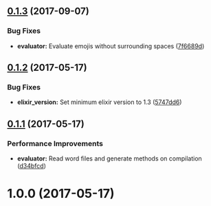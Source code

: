 
<a name="0.1.3"></a>
## [0.1.3](https://github.com/uesteibar/veritaserum/compare/v0.1.2...v0.1.3) (2017-09-07)


### Bug Fixes

* **evaluator:** Evaluate emojis without surrounding spaces ([7f6689d](https://github.com/uesteibar/veritaserum/commit/7f6689d))


<a name="0.1.2"></a>
## [0.1.2](https://github.com/uesteibar/veritaserum/compare/v0.1.1...v0.1.2) (2017-05-17)


### Bug Fixes

* **elixir_version:** Set minimum elixir version to 1.3 ([5747dd6](https://github.com/uesteibar/veritaserum/commit/5747dd6))


<a name="0.1.1"></a>
## [0.1.1](https://github.com/uesteibar/veritaserum/compare/v0.1.0...v0.1.1) (2017-05-17)


### Performance Improvements

* **evaluator:** Read word files and generate methods on compilation ([d34bfcd](https://github.com/uesteibar/veritaserum/commit/d34bfcd))


<a name="0.1.0"></a>
# 1.0.0 (2017-05-17)
